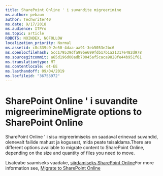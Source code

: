 ```yaml
---
title: SharePoint Online ' i suvandite migreerimine
ms.author: pebaum
author: Techwriter40
ms.date: 9/17/2018
ms.audience: ITPro
ms.topic: article
ROBOTS: NOINDEX, NOFOLLOW
localization_priority: Normal
ms.assetid: c8c339c9-2e50-4daa-aa91-3eb5053e2bc6
ms.openlocfilehash: 5cc179539dfa99be699fdb17b1a21317e482d978
ms.sourcegitcommit: a65d196d00adb70045af5caca9828fe44b951f61
ms.translationtype: MT
ms.contentlocale: et-EE
ms.lasthandoff: 09/04/2019
ms.locfileid: "36753972"
---
```

# <a name="migrate-options-to-sharepoint-online"></a><span data-ttu-id="0de49-102">SharePoint Online ' i suvandite migreerimine</span><span class="sxs-lookup"><span data-stu-id="0de49-102">Migrate options to SharePoint Online</span></span>

<span data-ttu-id="0de49-103">SharePoint Online ' i sisu migreerimiseks on saadaval erinevad suvandid, olenevalt failide mahust ja kogusest, mida peate teisaldama.</span><span class="sxs-lookup"><span data-stu-id="0de49-103">There are different options available to migrate content to SharePoint Online, depending on the size and quantity of files you need to move.</span></span>
  
<span data-ttu-id="0de49-104">Lisateabe saamiseks vaadake, [siirdamiseks SharePoint Online](https://go.microsoft.com/fwlink/?linkid-2022029)</span><span class="sxs-lookup"><span data-stu-id="0de49-104">For more information see, [Migrate to SharePoint Online](https://go.microsoft.com/fwlink/?linkid-2022029)</span></span>
  

